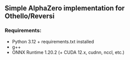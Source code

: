 ## Simple AlphaZero implementation for Othello/Reversi

### Requirements:
- Python 3.12 + requirements.txt installed
- g++
- ONNX Runtime 1.20.2 (+ CUDA 12.x, cudnn, nccl, etc.)
